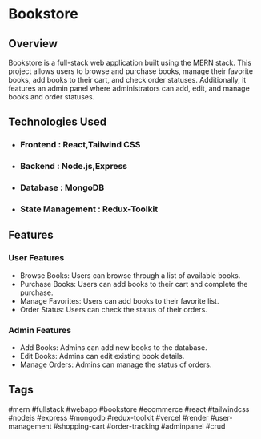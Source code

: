 # Bookstore

## Overview

Bookstore is a full-stack web application built using the MERN stack. This project allows users to browse and purchase books, manage their favorite books, add books to their cart, and check order statuses. Additionally, it features an admin panel where administrators can add, edit, and manage books and order statuses.

## Technologies Used

* ### Frontend : React,Tailwind CSS

* ### Backend : Node.js,Express

* ### Database : MongoDB

* ### State Management : Redux-Toolkit


## Features

### User Features

* Browse Books: Users can browse through a list of available books.    
* Purchase Books: Users can add books to their cart and complete the purchase.    
* Manage Favorites: Users can add books to their favorite list.    
* Order Status: Users can check the status of their orders.    

### Admin Features

* Add Books: Admins can add new books to the database.    
* Edit Books: Admins can edit existing book details.    
* Manage Orders: Admins can manage the status of orders.

## Tags

#mern #fullstack #webapp #bookstore #ecommerce #react #tailwindcss #nodejs #express #mongodb #redux-toolkit #vercel #render #user-management #shopping-cart #order-tracking #adminpanel #crud
